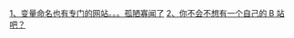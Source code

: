 [1、变量命名也有专门的网站。。。孤陋寡闻了](https://github.com/unbug/codelf)
[2、你不会不想有一个自己的 B 站吧？](https://github.com/lybenson/bilibili-vue)
